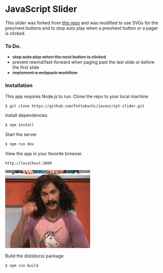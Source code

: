 # JavaScript Slider

This slider was forked from [this repo](https://github.com/codebubb/javascript-slider) and was modified to use SVGs for the prev/next buttons and to stop auto play when a prev/next button or a pager is clicked.

### To Do.

  - ~~stop auto play when the next button is clicked~~
  - prevent rewind/fast-forward when paging past the last slide or before the first slide
  - ~~implement a webpack workflow~~
  
### Installation
This app requires Node.js to run.
Clone the repo to your local machine
```sh
$ git clone https://github.com/Fettabachi/javascript-slider.git
```
Install dependencies
```sh
$ npm install
```
Start the server
```sh
$ npm run dev
```
View the app in your favorite browser.
```sh
http://localhost:3000
```
![](magic-giphy.gif)

Build the dist(docs) package
```sh
$ npm run build
```
